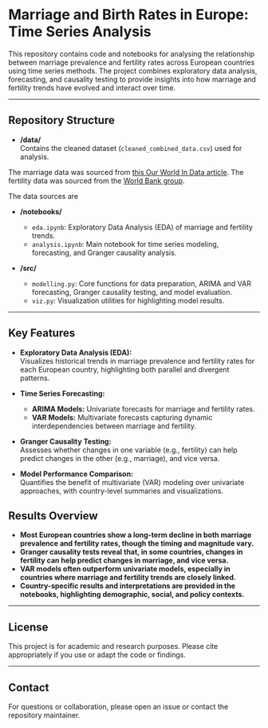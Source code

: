 # Marriage and Birth Rates in Europe: Time Series Analysis

This repository contains code and notebooks for analysing the relationship between marriage prevalence and fertility rates across European countries using time series methods. The project combines exploratory data analysis, forecasting, and causality testing to provide insights into how marriage and fertility trends have evolved and interact over time.

---

## Repository Structure

- **/data/**  
  Contains the cleaned dataset (`cleaned_combined_data.csv`) used for analysis.

The marriage data was sourced from [this Our World In Data article](https://ourworldindata.org/marriages-and-divorces#:~:text=Overall%2C%20we%20see%20a%20global,married%20or%20in%20a%20union.).
The fertility data was sourced from the [World Bank group](https://data.worldbank.org/indicator/SP.DYN.TFRT.IN?end=2023&start=1960&view=chart).

  The data sources are 

- **/notebooks/**  
  - `eda.ipynb`: Exploratory Data Analysis (EDA) of marriage and fertility trends.
  - `analysis.ipynb`: Main notebook for time series modeling, forecasting, and Granger causality analysis.

- **/src/**  
  - `modelling.py`: Core functions for data preparation, ARIMA and VAR forecasting, Granger causality testing, and model evaluation.
  - `viz.py`: Visualization utilities for highlighting model results.

---

## Key Features

- **Exploratory Data Analysis (EDA):**  
  Visualizes historical trends in marriage prevalence and fertility rates for each European country, highlighting both parallel and divergent patterns.

- **Time Series Forecasting:**  
  - **ARIMA Models:** Univariate forecasts for marriage and fertility rates.
  - **VAR Models:** Multivariate forecasts capturing dynamic interdependencies between marriage and fertility.

- **Granger Causality Testing:**  
  Assesses whether changes in one variable (e.g., fertility) can help predict changes in the other (e.g., marriage), and vice versa.

- **Model Performance Comparison:**  
  Quantifies the benefit of multivariate (VAR) modeling over univariate approaches, with country-level summaries and visualizations.

## Results Overview
- **Most European countries show a long-term decline in both marriage prevalence and fertility rates, though the timing and magnitude vary.**
- **Granger causality tests reveal that, in some countries, changes in fertility can help predict changes in marriage, and vice versa.**
- **VAR models often outperform univariate models, especially in countries where marriage and fertility trends are closely linked.**
- **Country-specific results and interpretations are provided in the notebooks, highlighting demographic, social, and policy contexts.**

---

## License

This project is for academic and research purposes. Please cite appropriately if you use or adapt the code or findings.

---

## Contact

For questions or collaboration, please open an issue or contact the repository maintainer.
